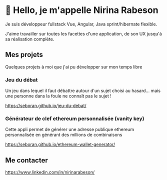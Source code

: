 # 👋 Hello, je m'appelle Nirina Rabeson

Je suis développeur fullstack Vue, Angular, Java sprint/hibernate flexible.

J'aime travailler sur toutes les facettes d'une application, de son UX jusqu'à sa réalisation complète.

## Mes projets

Quelques projets à moi que j'ai pu développer sur mon temps libre

### Jeu du débat

Un jeu dans lequel il faut débattre autour d'un sujet choisi au hasard... mais une personne dans la foule ne connaît pas le sujet !

https://seboran.github.io/jeu-du-debat/

### Générateur de clef ethereum personnalisée (vanity key)

Cette appli permet de générer une adresse publique ethereum personnalisée en générant des millions de combinaisons

https://seboran.github.io/ethereum-wallet-generator/

## Me contacter

<https://www.linkedin.com/in/nirinarabeson/>

<!---
Seboran/Seboran is a ✨ special ✨ repository because its `README.md` (this file) appears on your GitHub profile.
You can click the Preview link to take a look at your changes.
--->
